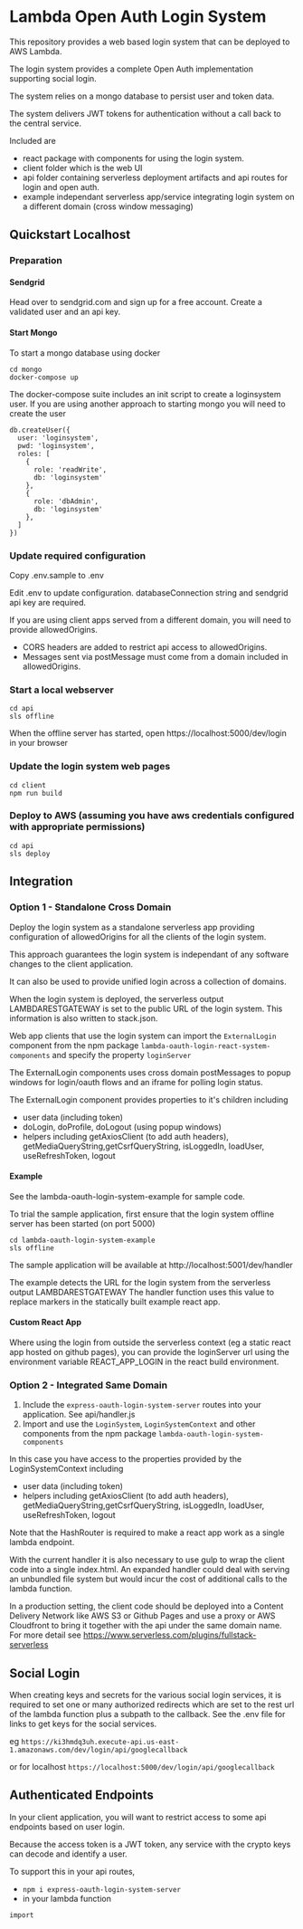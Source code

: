 # Lambda Open Auth Login System

This repository provides a web based login system that can be deployed to AWS Lambda.

The login system provides a complete Open Auth implementation supporting social login.

The system relies on a mongo database to persist user and token data.

The system delivers JWT tokens for authentication without a call back to the central service.

Included are
- react package with components for using the login system.
- client folder which is the web UI
- api folder containing serverless deployment artifacts and api routes for login and open auth.
- example independant serverless app/service integrating login system on a different domain (cross window messaging)




## Quickstart Localhost

### Preparation

#### Sendgrid

Head over to sendgrid.com and sign up for a free account.
Create a validated user and an api key.


####  Start Mongo
To start a mongo database using docker
```
cd mongo
docker-compose up
```
The docker-compose suite includes an init script to create a loginsystem user.
If you are using another approach to starting mongo you will need to create the user
```
db.createUser({
  user: 'loginsystem',
  pwd: 'loginsystem',
  roles: [
    {
      role: 'readWrite',
      db: 'loginsystem'
    },
    {
      role: 'dbAdmin',
      db: 'loginsystem'
    },
  ]
})

```



### Update required configuration

Copy .env.sample to .env

Edit .env to update configuration. databaseConnection string and sendgrid api key are required.

If you are using client apps served from a different domain, you will need to provide allowedOrigins.

- CORS headers are added to restrict api access to allowedOrigins.
- Messages sent via postMessage must come from a domain included in allowedOrigins.

### Start a local webserver

```
cd api
sls offline
```

When the offline server has started, open https://localhost:5000/dev/login in your browser



### Update the login system web pages 
```
cd client
npm run build
```

### Deploy to AWS  (assuming you have aws credentials configured with appropriate permissions)
```
cd api
sls deploy
```


## Integration 

### Option 1 - Standalone Cross Domain

Deploy the login system as a standalone serverless app providing configuration of allowedOrigins for all the clients of the login system.

This approach guarantees the login system is independant of any software changes to the client application.

It can also be used to provide unified login across a collection of domains.

When the login system is deployed, the serverless output LAMBDARESTGATEWAY is set to the public URL of the login system. This information is also written to stack.json.

Web app clients that use the login system can import the ```ExternalLogin``` component from the npm package ```lambda-oauth-login-react-system-components``` and specify the property ```loginServer```

The ExternalLogin components uses cross domain postMessages to popup windows for login/oauth flows and an iframe for polling login status.

The ExternalLogin component provides properties to it's children including
- user  data (including token)
- doLogin, doProfile, doLogout (using popup windows)
- helpers including getAxiosClient (to add auth headers), getMediaQueryString,getCsrfQueryString, isLoggedIn, loadUser, useRefreshToken, logout


#### Example

See the lambda-oauth-login-system-example for sample code.

To trial the sample application, first ensure that the login system offline server has been started (on port 5000)
```
cd lambda-oauth-login-system-example
sls offline
```
The sample application will be available at http://localhost:5001/dev/handler

The example detects the URL for the login system from the serverless output LAMBDARESTGATEWAY 
The handler function uses this value to replace markers in the statically built example react app.

#### Custom React App

Where using the login from outside the serverless context (eg a static react app hosted on github pages), you can provide the loginServer url using
the environment variable REACT_APP_LOGIN in the react build environment.


### Option 2 - Integrated Same Domain

1. Include the ```express-oauth-login-system-server``` routes into your application. See api/handler.js
2. Import and use the ```LoginSystem```, ```LoginSystemContext``` and other components from the npm package ```lambda-oauth-login-system-components```

In this case you have access to the properties provided by the LoginSystemContext including
- user  data (including token)
- helpers including getAxiosClient (to add auth headers), getMediaQueryString,getCsrfQueryString, isLoggedIn, loadUser, useRefreshToken, logout

Note that the HashRouter is required to make a react app work as a single lambda endpoint.

With the current handler it is also necessary to use gulp to wrap the client code into a single index.html. 
An expanded handler could deal with serving an unbundled file system but would incur the cost of additional calls to the lambda function.

In a production setting, the client code should be deployed into a Content Delivery Network like AWS S3  or Github Pages and use a proxy or AWS Cloudfront to bring it together with the api 
under the same domain name. For more detail see https://www.serverless.com/plugins/fullstack-serverless


## Social Login
When creating keys and secrets for the various social login services, it is required to set one or many authorized redirects which are 
set to the rest url of the lambda function plus a subpath to the callback.
See the .env file for links to get keys for the social services.

eg ```https://ki3hmdq3uh.execute-api.us-east-1.amazonaws.com/dev/login/api/googlecallback```

or for localhost
```https://localhost:5000/dev/login/api/googlecallback```


## Authenticated Endpoints

In your client application, you will want to restrict access to some api endpoints based on user login.

Because the access token is a JWT token, any service with the crypto keys can decode and identify a user.

To support this in your api routes, 
- ```npm i express-oauth-login-system-server```
- in your lambda function
```
import 
```

